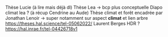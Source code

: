 Thèse Lucie (à lire mais déjà dl)
Thèse Lea → bcp plus conceptuelle
Diapo climat lea ? (à récup Cendrine au Aude)
Thèse climat et forêt encadrée par Jonathan Lenoir → super notamment sur aspect **climat** et lien arbre  https://theses.hal.science/tel-05062022/
Laurent Berges HDR ? https://hal.inrae.fr/tel-04426718v1